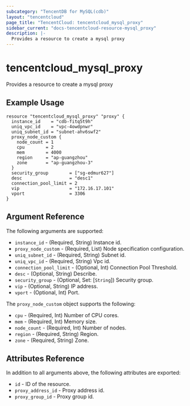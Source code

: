 ```yaml
---
subcategory: "TencentDB for MySQL(cdb)"
layout: "tencentcloud"
page_title: "TencentCloud: tencentcloud_mysql_proxy"
sidebar_current: "docs-tencentcloud-resource-mysql_proxy"
description: |-
  Provides a resource to create a mysql proxy
---
```


# tencentcloud_mysql_proxy

Provides a resource to create a mysql proxy

## Example Usage

```hcl
resource "tencentcloud_mysql_proxy" "proxy" {
  instance_id    = "cdb-fitq5t9h"
  uniq_vpc_id    = "vpc-4owdpnwr"
  uniq_subnet_id = "subnet-ahv6swf2"
  proxy_node_custom {
    node_count = 1
    cpu        = 2
    mem        = 4000
    region     = "ap-guangzhou"
    zone       = "ap-guangzhou-3"
  }
  security_group        = ["sg-edmur627"]
  desc                  = "desc1"
  connection_pool_limit = 2
  vip                   = "172.16.17.101"
  vport                 = 3306
}
```

## Argument Reference

The following arguments are supported:

* `instance_id` - (Required, String) Instance id.
* `proxy_node_custom` - (Required, List) Node specification configuration.
* `uniq_subnet_id` - (Required, String) Subnet id.
* `uniq_vpc_id` - (Required, String) Vpc id.
* `connection_pool_limit` - (Optional, Int) Connection Pool Threshold.
* `desc` - (Optional, String) Describe.
* `security_group` - (Optional, Set: [`String`]) Security group.
* `vip` - (Optional, String) IP address.
* `vport` - (Optional, Int) Port.

The `proxy_node_custom` object supports the following:

* `cpu` - (Required, Int) Number of CPU cores.
* `mem` - (Required, Int) Memory size.
* `node_count` - (Required, Int) Number of nodes.
* `region` - (Required, String) Region.
* `zone` - (Required, String) Zone.

## Attributes Reference

In addition to all arguments above, the following attributes are exported:

* `id` - ID of the resource.
* `proxy_address_id` - Proxy address id.
* `proxy_group_id` - Proxy group id.


